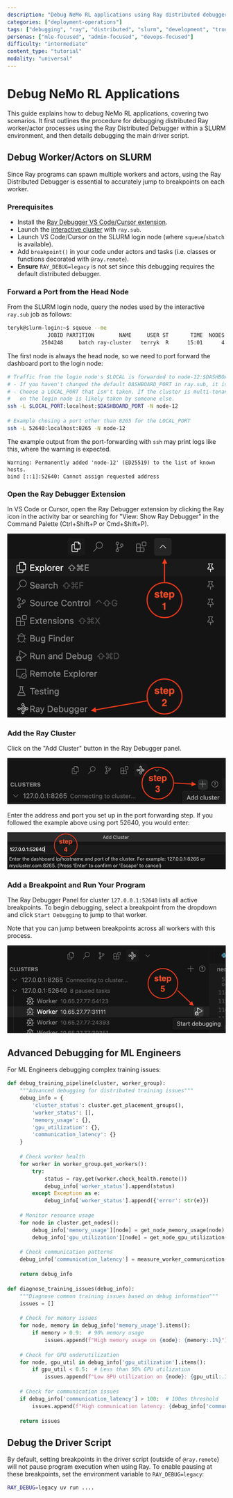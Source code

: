 ```yaml
---
description: "Debug NeMo RL applications using Ray distributed debugger for worker/actor processes and driver scripts in SLURM environments"
categories: ["deployment-operations"]
tags: ["debugging", "ray", "distributed", "slurm", "development", "troubleshooting"]
personas: ["mle-focused", "admin-focused", "devops-focused"]
difficulty: "intermediate"
content_type: "tutorial"
modality: "universal"
---
```


# Debug NeMo RL Applications

This guide explains how to debug NeMo RL applications, covering two scenarios. It first outlines the procedure for debugging distributed Ray worker/actor processes using the Ray Distributed Debugger within a SLURM environment, and then details debugging the main driver script.

## Debug Worker/Actors on SLURM

Since Ray programs can spawn multiple workers and actors, using the Ray Distributed Debugger is essential to accurately jump to breakpoints on each worker.

### Prerequisites

* Install the [Ray Debugger VS Code/Cursor extension](https://docs.ray.io/en/latest/ray-observability/ray-distributed-debugger.html).
* Launch the [interactive cluster](../../get-started/cluster.md) with `ray.sub`.
* Launch VS Code/Cursor on the SLURM login node (where `squeue`/`sbatch` is available).
* Add `breakpoint()` in your code under actors and tasks (i.e. classes or functions decorated with `@ray.remote`).
* **Ensure** `RAY_DEBUG=legacy` is not set since this debugging requires the default distributed debugger.

### Forward a Port from the Head Node

From the SLURM login node, query the nodes used by the interactive `ray.sub` job as follows:

```sh
teryk@slurm-login:~$ squeue --me
             JOBID PARTITION        NAME     USER ST       TIME  NODES NODELIST(REASON)
           2504248     batch ray-cluster   terryk  R      15:01      4 node-12,node-[22,30],node-49
```

The first node is always the head node, so we need to port forward the dashboard port to the login node:

```sh
# Traffic from the login node's $LOCAL is forwarded to node-12:$DASHBOARD_PORT
# - If you haven't changed the default DASHBOARD_PORT in ray.sub, it is likely 8265
# - Choose a LOCAL_PORT that isn't taken. If the cluster is multi-tenant, 8265
#   on the login node is likely taken by someone else.
ssh -L $LOCAL_PORT:localhost:$DASHBOARD_PORT -N node-12

# Example chosing a port other than 8265 for the LOCAL_PORT
ssh -L 52640:localhost:8265 -N node-12
```

The example output from the port-forwarding with `ssh` may print logs like this, where the warning is expected.

```text
Warning: Permanently added 'node-12' (ED25519) to the list of known hosts.
bind [::1]:52640: Cannot assign requested address
```

### Open the Ray Debugger Extension

In VS Code or Cursor, open the Ray Debugger extension by clicking the Ray icon in the activity bar or searching for "View: Show Ray Debugger" in the Command Palette (Ctrl+Shift+P or Cmd+Shift+P).

![Ray Debugger Extension Step 1](../../assets/ray-debug-step1.png)

### Add the Ray Cluster

Click on the "Add Cluster" button in the Ray Debugger panel.

![Ray Debugger Extension Step 2](../../assets/ray-debug-step2.png)

Enter the address and port you set up in the port forwarding step. If you followed the example above using port 52640, you would enter:

![Ray Debugger Extension Step 3](../../assets/ray-debug-step3.png)

### Add a Breakpoint and Run Your Program

The Ray Debugger Panel for cluster `127.0.0.1:52640` lists all active breakpoints. To begin debugging, select a breakpoint from the dropdown and click `Start Debugging` to jump to that worker.

Note that you can jump between breakpoints across all workers with this process.

![Ray Debugger Extension Step 4](../../assets/ray-debug-step4.png)

## Advanced Debugging for ML Engineers

For ML Engineers debugging complex training issues:

```python
def debug_training_pipeline(cluster, worker_group):
    """Advanced debugging for distributed training issues"""
    debug_info = {
        'cluster_status': cluster.get_placement_groups(),
        'worker_status': [],
        'memory_usage': {},
        'gpu_utilization': {},
        'communication_latency': {}
    }
    
    # Check worker health
    for worker in worker_group.get_workers():
        try:
            status = ray.get(worker.check_health.remote())
            debug_info['worker_status'].append(status)
        except Exception as e:
            debug_info['worker_status'].append({'error': str(e)})
    
    # Monitor resource usage
    for node in cluster.get_nodes():
        debug_info['memory_usage'][node] = get_node_memory_usage(node)
        debug_info['gpu_utilization'][node] = get_node_gpu_utilization(node)
    
    # Check communication patterns
    debug_info['communication_latency'] = measure_worker_communication(worker_group)
    
    return debug_info

def diagnose_training_issues(debug_info):
    """Diagnose common training issues based on debug information"""
    issues = []
    
    # Check for memory issues
    for node, memory in debug_info['memory_usage'].items():
        if memory > 0.9:  # 90% memory usage
            issues.append(f"High memory usage on {node}: {memory:.1%}")
    
    # Check for GPU underutilization
    for node, gpu_util in debug_info['gpu_utilization'].items():
        if gpu_util < 0.5:  # Less than 50% GPU utilization
            issues.append(f"Low GPU utilization on {node}: {gpu_util:.1%}")
    
    # Check for communication issues
    if debug_info['communication_latency'] > 100:  # 100ms threshold
        issues.append(f"High communication latency: {debug_info['communication_latency']}ms")
    
    return issues
```

## Debug the Driver Script

By default, setting breakpoints in the driver script (outside of  `@ray.remote`) will not pause program execution when using Ray. To enable pausing at these breakpoints, set the environment variable to `RAY_DEBUG=legacy`:

```sh
RAY_DEBUG=legacy uv run ....
```
